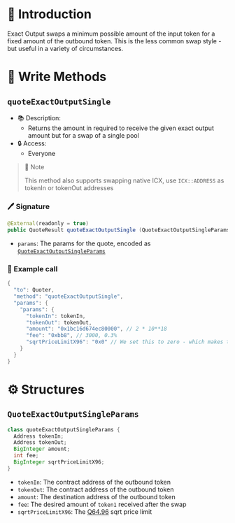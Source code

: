 # 📖 Introduction

Exact Output swaps a minimum possible amount of the input token for a fixed amount of the outbound token. This is the less common swap style - but useful in a variety of circumstances.

# 📜 Write Methods

## `quoteExactOutputSingle`

- 📚 Description: 
  - Returns the amount in required to receive the given exact output amount but for a swap of a single pool
- 🔒 Access: 
  - Everyone

> 📝 Note
> 
> This method also supports swapping native ICX, use `ICX::ADDRESS` as tokenIn or tokenOut addresses

### 🖊️ Signature

```java
@External(readonly = true)
public QuoteResult quoteExactOutputSingle (QuoteExactOutputSingleParams params)
```

- `params`: The params for the quote, encoded as [`QuoteExactOutputSingleParams`](#quoteexactoutputsingleparams)

### 🧪 Example call

```java
{
  "to": Quoter,
  "method": "quoteExactOutputSingle",
  "params": {
    "params": {
      "tokenIn": tokenIn,
      "tokenOut": tokenOut,
      "amount": "0x1bc16d674ec80000", // 2 * 10**18
      "fee": "0xbb8", // 3000, 0.3%
      "sqrtPriceLimitX96": "0x0" // We set this to zero - which makes this parameter inactive. In production, this value can be used to set the limit for the price the swap will push the pool to, which can help protect against price impact or for setting up logic in a variety of price-relevant mechanisms
    }
  }
}
```

# ⚙️ Structures

## `QuoteExactOutputSingleParams`

```java
class quoteExactOutputSingleParams {
  Address tokenIn;
  Address tokenOut;
  BigInteger amount;
  int fee;
  BigInteger sqrtPriceLimitX96;
}
```

- `tokenIn`: The contract address of the outbound token
- `tokenOut`: The contract address of the outbound token
- `amount`: The destination address of the outbound token
- `fee`: The desired amount of `token1` received after the swap
- `sqrtPriceLimitX96`: The [Q64.96](/commons/q6496.md) sqrt price limit
